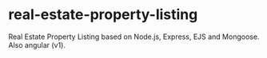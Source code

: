 # real-estate-property-listing
Real Estate Property Listing based on Node.js, Express, EJS and Mongoose. Also angular (v1).
